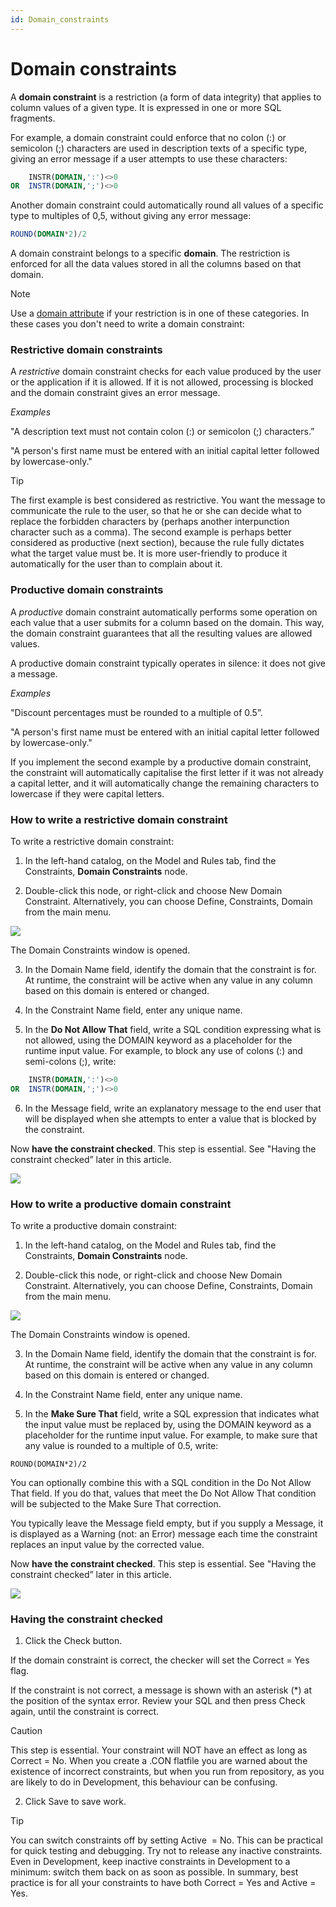 ```yaml
---
id: Domain_constraints
---
```


# Domain constraints

A **domain constraint** is a restriction (a form of data integrity) that applies to column values of a given type. It is expressed in one or more SQL fragments.

For example, a domain constraint could enforce that no colon (:) or semicolon (;) characters are used in description texts of a specific type, giving an error message if a user attempts to use these characters:

```sql
    INSTR(DOMAIN,':')<>0
OR  INSTR(DOMAIN,';')<>0
```

Another domain constraint could automatically round all values of a specific type to multiples of 0,5, without giving any error message:

```sql
ROUND(DOMAIN*2)/2
```

A domain constraint belongs to a specific **domain**. The restriction is enforced for all the data values stored in all the columns based on that domain.

> [!NOTE]
> Use a [domain attribute](/docs/Modeller_and_Rules_Engine/Domains) if your restriction is in one of these categories. In these cases you don't need to write a domain constraint:

### Restrictive domain constraints

A *restrictive* domain constraint checks for each value produced by the user or the application if it is allowed. If it is not allowed, processing is blocked and the domain constraint gives an error message.

*Examples*

"A description text must not contain colon (:) or semicolon (;) characters.”

"A person's first name must be entered with an initial capital letter followed by lowercase-only."

> [!TIP]
> The first example is best considered as restrictive. You want the message to communicate the rule to the user, so that he or she can decide what to replace the forbidden characters by (perhaps another interpunction character such as a comma).
> The second example is perhaps better considered as productive (next section), because the rule fully dictates what the target value must be. It is more user-friendly to produce it automatically for the user than to complain about it.

### Productive domain constraints

A *productive* domain constraint automatically performs some operation on each value that a user submits for a column based on the domain. This way, the domain constraint guarantees that all the resulting values are allowed values.

A productive domain constraint typically operates in silence: it does not give a message.

*Examples*

"Discount percentages must be rounded to a multiple of 0.5”.

"A person's first name must be entered with an initial capital letter followed by lowercase-only."

If you implement the second example by a productive domain constraint, the constraint will automatically capitalise the first letter if it was not already a capital letter, and it will automatically change the remaining characters to lowercase if they were capital letters.

### How to write a restrictive domain constraint

To write a restrictive domain constraint:

1. In the left-hand catalog, on the Model and Rules tab, find the Constraints, **Domain Constraints** node.

2. Double-click this node, or right-click and choose New Domain Constraint. Alternatively, you can choose Define, Constraints, Domain from the main menu.

![](./assets/adfd1d89-870d-465c-becb-1d414490bc35.png)

The Domain Constraints window is opened.

3. In the Domain Name field, identify the domain that the constraint is for. At runtime, the constraint will be active when any value in any column based on this domain is entered or changed.

4. In the Constraint Name field, enter any unique name.

5. In the **Do Not Allow That** field, write a SQL condition expressing what is not allowed, using the DOMAIN keyword as a placeholder for the runtime input value. For example, to block any use of colons (:) and semi-colons (;), write:

```sql
    INSTR(DOMAIN,':')<>0
OR  INSTR(DOMAIN,';')<>0
```

6. In the Message field, write an explanatory message to the end user that will be displayed when she attempts to enter a value that is blocked by the constraint.

Now **have the constraint checked**. This step is essential. See "Having the constraint checked” later in this article.

![](./assets/67fe35fa-5036-445b-a7e6-cc9bd230d30a.png)

### How to write a productive domain constraint

To write a productive domain constraint:

1. In the left-hand catalog, on the Model and Rules tab, find the Constraints, **Domain Constraints** node.

2. Double-click this node, or right-click and choose New Domain Constraint. Alternatively, you can choose Define, Constraints, Domain from the main menu.

![](./assets/adfd1d89-870d-465c-becb-1d414490bc35.png)

The Domain Constraints window is opened.

3. In the Domain Name field, identify the domain that the constraint is for. At runtime, the constraint will be active when any value in any column based on this domain is entered or changed.

4. In the Constraint Name field, enter any unique name.

5. In the **Make Sure That** field, write a SQL expression that indicates what the input value must be replaced by, using the DOMAIN keyword as a placeholder for the runtime input value. For example, to make sure that any value is rounded to a multiple of 0.5, write:

```
ROUND(DOMAIN*2)/2
```

You can optionally combine this with a SQL condition in the Do Not Allow That field. If you do that, values that meet the Do Not Allow That condition will be subjected to the Make Sure That correction.

You typically leave the Message field empty, but if you supply a Message, it is displayed as a Warning (not: an Error) message each time the constraint replaces an input value by the corrected value.

Now **have the constraint checked**. This step is essential. See "Having the constraint checked” later in this article.

![](./assets/06bc9124-2caf-4975-88d7-cd000cd4dab2.png)

### Having the constraint checked

1. Click the Check button.

If the domain constraint is correct, the checker will set the Correct = Yes flag.

If the constraint is not correct, a message is shown with an asterisk (*) at the position of the syntax error. Review your SQL and then press Check again, until the constraint is correct.

> [!CAUTION]
> This step is essential. Your constraint will NOT have an effect as long as Correct = No. When you create a .CON flatfile you are warned about the existence of incorrect constraints, but when you run from repository, as you are likely to do in Development, this behaviour can be confusing.

2. Click Save to save work.

> [!TIP]
> You can switch constraints off by setting Active  = No. This can be practical for quick testing and debugging. Try not to release any inactive constraints. Even in Development, keep inactive constraints in Development to a minimum: switch them back on as soon as possible.
> In summary, best practice is for all your constraints to have both Correct = Yes and Active = Yes.